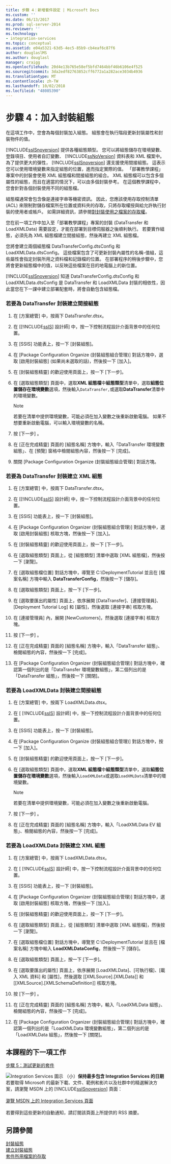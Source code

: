 ```yaml
---
title: 步驟 4：新增套件設定 | Microsoft Docs
ms.custom: ''
ms.date: 06/13/2017
ms.prod: sql-server-2014
ms.reviewer: ''
ms.technology:
- integration-services
ms.topic: conceptual
ms.assetid: e04a5321-63d5-4ec5-85b9-cb4eaf6c87f6
author: douglaslMS
ms.author: douglasl
manager: craigg
ms.openlocfilehash: 20d4e13b765e58ef5bfd7464bbf46b6106e4f525
ms.sourcegitcommit: 3da2edf82763852cff6772a1a282ace3034b4936
ms.translationtype: MT
ms.contentlocale: zh-TW
ms.lasthandoff: 10/02/2018
ms.locfileid: "48085390"
---
```

# <a name="step-4-adding-package-configurations"></a>步驟 4：加入封裝組態
  在這項工作中，您會為每個封裝加入組態。 組態會在執行階段更新封裝屬性和封裝物件的值。  
  
 [!INCLUDE[ssISnoversion](../includes/ssisnoversion-md.md)] 提供各種組態類型。 您可以將組態儲存在環境變數、登錄項目、使用者自訂變數、 [!INCLUDE[ssNoVersion](../includes/ssnoversion-md.md)] 資料表和 XML 檔案中。 為了提供更大的彈性， [!INCLUDE[ssISnoversion](../includes/ssisnoversion-md.md)] 還支援使用間接組態。 這表示您可以使用環境變數來指定組態的位置，進而指定實際的值。 「部署教學課程」專案中的封裝會使用 XML 組態檔和間接組態的組合。 XML 組態檔可以包含多個屬性的組態，而且在適當的情況下，可以由多個封裝參考。 在這個教學課程中，您會針對各個封裝使用不同的組態檔。  
  
 組態檔通常會包含像是連接字串等機密資訊。 因此，您應該使用存取控制清單 (ACL) 來限制對儲存檔案所在位置或資料夾的存取，只將存取權授與給允許執行封裝的使用者或帳戶。 如需詳細資訊，請參閱[對封裝使用之檔案的存取權](../../2014/integration-services/access-to-files-used-by-packages.md)。  
  
 您在前一項工作中加入至「部署教學課程」專案的封裝 (DataTransfer 和 LoadXMLData) 需要設定，才能在部署到目標伺服器之後順利執行。 若要實作組態，必須先為 XML 組態檔建立間接組態，然後再建立 XML 組態檔。  
  
 您將會建立兩個組態檔 DataTransferConfig.dtsConfig 和 LoadXMLData.dtsConfig。 這些檔案包含了可更新封裝內屬性的名稱-值組，這些屬性會指定封裝所用之資料檔和記錄檔的位置。 在部署程序的稍後步驟中，您將會更新組態檔中的值，以反映這些檔案在目的地電腦上的新位置。  
  
 [!INCLUDE[ssISnoversion](../includes/ssisnoversion-md.md)] 知道 DataTransferConfig.dtsConfig 和 LoadXMLData.dtsConfig 是 DataTransfer 和 LoadXMLData 封裝的相依性，因此當您在下一課中建立部署配套時，將會自動包含組態檔。  
  
### <a name="to-create-indirect-configuration-for-the-datatransfer-package"></a>若要為 DataTransfer 封裝建立間接組態  
  
1.  在 [方案總管] 中，按兩下 DataTransfer.dtsx。  
  
2.  在 [[!INCLUDE[ssIS](../includes/ssis-md.md)] 設計師] 中，按一下控制流程設計介面背景中的任何位置。  
  
3.  在 [SSIS] 功能表上，按一下 [封裝組態]。  
  
4.  在 [Package Configuration Organize (封裝組態組合管理)] 對話方塊中，選取 [啟用封裝組態] (如果尚未選取的話)，然後按一下 [加入]。  
  
5.  在 [封裝組態精靈] 的歡迎使用頁面上，按一下 [下一步]。  
  
6.  在 [選取組態類型] 頁面中，選取**XML 組態檔**中**組態類型**清單中，選取**組態位置儲存在環境變數**選項，然後輸入`DataTransfer,`或選取**DataTransfer**清單中的環境變數。  
  
    > [!NOTE]  
    >  若要在清單中提供環境變數，可能必須在加入變數之後重新啟動電腦。 如果不想要重新啟動電腦，可以輸入環境變數的名稱。  
  
7.  按 [下一步] 。  
  
8.  在 [正在完成精靈] 頁面的 [組態名稱] 方塊中，輸入「DataTransfer 環境變數組態」、在 [預覽] 窗格中檢閱組態內容，然後按一下 [完成]。  
  
9. 關閉 [Package Configuration Organize (封裝組態組合管理)] 對話方塊。  
  
### <a name="to-create-the-xml-configuration-for-the-datatransfer-package"></a>若要為 DataTransfer 封裝建立 XML 組態  
  
1.  在 [方案總管] 中，按兩下 DataTransfer.dtsx。  
  
2.  在 [[!INCLUDE[ssIS](../includes/ssis-md.md)] 設計師] 中，按一下控制流程設計介面背景中的任何位置。  
  
3.  在 [SSIS] 功能表上，按一下 [封裝組態]。  
  
4.  在 [Package Configuration Organizer (封裝組態組合管理)] 對話方塊中，選取 [啟用封裝組態] 核取方塊，然後按一下 [加入]。  
  
5.  在 [封裝組態精靈] 的歡迎使用頁面上，按一下 [下一步]。  
  
6.  在 [選取組態類型] 頁面上，從 [組態類型] 清單中選取 [XML 組態檔]，然後按一下 [瀏覽]。  
  
7.  在 [選取組態檔位置] 對話方塊中，導覽至 C:\DeploymentTutorial 並且在 [檔案名稱] 方塊中輸入 **DataTransferConfig**，然後按一下 [儲存]。  
  
8.  在 [選取組態類型] 頁面上，按一下 [下一步]。  
  
9. 在 [選取要匯出的屬性] 頁面上，依序展開 [DataTransfer]、[連接管理員]、[Deployment Tutorial Log] 和 [屬性]，然後選取 [連接字串] 核取方塊。  
  
10. 在 [連接管理員] 內，展開 [NewCustomers]，然後選取 [連接字串] 核取方塊。  
  
11. 按 [下一步] 。  
  
12. 在 [正在完成精靈] 頁面的 [組態名稱] 方塊中，輸入「DataTransfer 組態」、檢閱組態的內容，然後按一下 [完成]。  
  
13. 在 [Package Configuration Organizer (封裝組態組合管理)] 對話方塊中，確認第一個列出的是「DataTransfer 環境變數組態」，第二個列出的是「DataTransfer 組態」，然後按一下 [關閉]。  
  
### <a name="to-create-indirect-configuration-for-the-loadxmldata-package"></a>若要為 LoadXMLData 封裝建立間接組態  
  
1.  在 [方案總管] 中，按兩下 LoadXMLData.dtsx。  
  
2.  在 [ [!INCLUDE[ssIS](../includes/ssis-md.md)] 設計師] 中，按一下控制流程設計介面背景中的任何位置。  
  
3.  在 [SSIS] 功能表上，按一下 [封裝組態]。  
  
4.  在 [Package Configuration Organize (封裝組態組合管理)] 對話方塊中，按一下 [加入]。  
  
5.  在 [封裝組態精靈] 的歡迎使用頁面上，按一下 [下一步]。  
  
6.  在 [選取組態類型] 頁面中，選取**XML 組態檔**中**組態類型**清單中，選取**組態位置儲存在環境變數**選項，然後輸入`LoadXMLData`或選取`LoadXMLData`清單中的環境變數。  
  
    > [!NOTE]  
    >  若要在清單中提供環境變數，可能必須在加入變數之後重新啟動電腦。  
  
7.  按 [下一步] 。  
  
8.  在 [正在完成精靈] 頁面的 [組態名稱] 方塊中，輸入「LoadXMLData EV 組態」、檢閱組態的內容，然後按一下 [完成]。  
  
### <a name="to-create-the-xml-configuration-for-the-loadxmldata-package"></a>若要為 LoadXMLData 封裝建立 XML 組態  
  
1.  在 [方案總管] 中，按兩下 LoadXMLData.dtsx。  
  
2.  在 [ [!INCLUDE[ssIS](../includes/ssis-md.md)] 設計師] 中，按一下控制流程設計介面背景中的任何位置。  
  
3.  在 [SSIS] 功能表上，按一下 [封裝組態]。  
  
4.  在 [Package Configuration Organizer (封裝組態組合管理)] 對話方塊中，選取 [啟用封裝組態] 核取方塊，然後按一下 [加入]。  
  
5.  在 [封裝組態精靈] 的歡迎使用頁面上，按一下 [下一步]。  
  
6.  在 [選取組態類型] 頁面上，從 [組態類型] 清單中選取 [XML 組態檔]，然後按一下 [瀏覽]。  
  
7.  在 [選取組態檔位置] 對話方塊中，導覽至 C:\DeploymentTutorial 並且在 [檔案名稱] 方塊中輸入 **LoadXMLDataConfig**，然後按一下 [儲存]。  
  
8.  在 [選取組態類型] 頁面上，按一下 [下一步]。  
  
9. 在 [選取要匯出的屬性] 頁面上，依序展開 [LoadXMLData]、[可執行檔]、[載入 XML 資料] 和 [屬性]，然後選取 [[XMLSource].[XMLData]] 和 [[XMLSource].[XMLSchemaDefinition]] 核取方塊。  
  
10. 按 [下一步] 。  
  
11. 在 [正在完成精靈] 頁面的 [組態名稱] 方塊中，輸入「LoadXMLData 組態」、檢閱組態的內容，然後按一下 [完成]。  
  
12. 在 [Package Configuration Organizer (封裝組態組合管理)] 對話方塊中，確認第一個列出的是「LoadXMLData 環境變數組態」，第二個列出的是「LoadXMLData 組態」，然後按一下 [關閉]。  
  
## <a name="next-task-in-lesson"></a>本課程的下一項工作  
 [步驟 5：測試更新的套件](../integration-services/lesson-1-5-testing-the-updated-packages.md)  
  
![Integration Services 圖示 （小）](media/dts-16.gif "Integration Services 圖示 （小）")**保持最多包含 Integration Services 的日期** <br /> 若要取得 Microsoft 的最新下載、文件、範例和影片以及社群中的精選解決方案，請瀏覽 MSDN 上的 [!INCLUDE[ssISnoversion](../includes/ssisnoversion-md.md)] 頁面：<br /><br /> [瀏覽 MSDN 上的 Integration Services 頁面](http://go.microsoft.com/fwlink/?LinkId=136655)<br /><br /> 若要得到這些更新的自動通知，請訂閱該頁面上所提供的 RSS 摘要。  
  
## <a name="see-also"></a>另請參閱  
 [封裝組態](../../2014/integration-services/package-configurations.md)   
 [建立封裝組態](../../2014/integration-services/create-package-configurations.md)   
 [套件所用檔案的存取](../../2014/integration-services/access-to-files-used-by-packages.md)  
  
  
